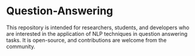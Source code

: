 # Question-Answering
This repository is intended for researchers, students, and developers who are interested in the application of NLP techniques in question answering tasks. It is open-source, and contributions are welcome from the community.
